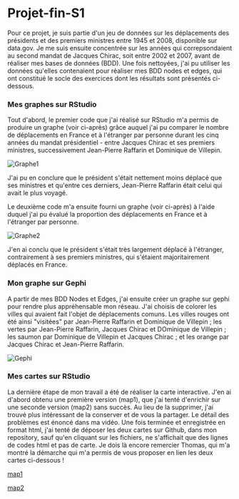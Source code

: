 # Projet-fin-S1  

Pour ce projet, je suis partie d'un jeu de données sur les déplacements des présidents et des premiers ministres entre 1945 et 2008, disponible sur data.gov. Je me suis ensuite concentrée sur les années qui correpsondaient au second mandat de Jacques Chirac, soit entre 2002 et 2007, avant de réaliser mes bases de données (BDD). Une fois nettoyées, j'ai pu utiliser les données qu'elles contenaient pour réaliser mes BDD nodes et edges, qui ont constitué le socle des exercices dont les résultats sont présentés ci-dessous.

### Mes graphes sur RStudio

Tout d'abord, le premier code que j'ai réalisé sur RStudio m'a permis de produire un graphe (voir ci-après) grâce auquel j'ai pu comparer le nombre de déplacements en France et à l'étranger par personne durant les cinq années du mandat présidentiel - entre Jacques Chirac et ses premiers ministres, successivement Jean-Pierre Raffarin et Dominique de Villepin.  

![Graphe1](https://github.com/user-attachments/assets/6d2ade17-3092-4532-9d3d-2099ebb3b288)

J'ai pu en conclure que le président s'était nettement moins déplacé que ses ministres et qu'entre ces derniers, Jean-Pierre Raffarin était celui qui avait le plus voyagé.

Le deuxième code m'a ensuite fourni un graphe (voir ci-après) à l'aide duquel j'ai pu évalué la proportion des déplacements en France et à l'étranger par personne.

![Graphe2](https://github.com/user-attachments/assets/71a741fa-7f0a-4ef1-940f-7eb7ea771ebf)

J'en ai conclu que le président s'était très largement déplacé à l'étranger, contrairement à ses premiers ministres, qui s'étaient majoritairement déplacés en France.

### Mon graphe sur Gephi 

A partir de mes BDD Nodes et Edges, j'ai ensuite créer un graphe sur gephi pour rendre plus appréhensable mon réseau. J'ai choisis de colorer les villes qui avaient fait l'objet de déplacements comuns. Les villes rouges ont été ainsi "visitées" par Jean-Pierre Raffarin et Dominique de Villepin ; les vertes par Jean-Pierre Raffarin, Jacques Chirac et DOminique de Villepin ; les saumon par Dominique de Villepin et Jacques Chirac ; et les orange par Jacques Chirac et Jean-Pierre Raffarin.

![Gephi](https://github.com/user-attachments/assets/5e947292-8a40-4b67-8aa2-e977321998f4)

### Mes cartes sur RStudio

La dernière étape de mon travail a été de réaliser la carte interactive. J'en ai d'abord obtenu une première version (map1), que j'ai tenté d'enrichir sur une seconde version (map2) sans succès. Au lieu de la supprimer, j'ai trouvé plus intéressant de la conserver et de vous la partager. Le détail des problèmes est énoncé dans ma vidéo. 
Une fois terminée et enregistrée en format html, j'ai tenté de déposer les deux cartes sur Github, dans mon repository, sauf qu'en cliquant sur les fichiers, ne s'affichait que des lignes de codes html et pas de carte. Je dois là encore remercier Thomas, qui m'a montré la démarche qui m'a permis de vous proposer en lien les deux cartes ci-dessous !  

[map1](https://Joanna16-lang.github.io/Projet-fin-semestre1/map1.html)

[map2](https://Joanna16-lang.github.io/Projet-fin-semestre1/map2.html)
